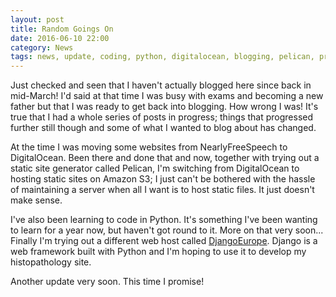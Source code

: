 ```yaml
---
layout: post
title: Random Goings On 
date: 2016-06-10 22:00
category: News
tags: news, update, coding, python, digitalocean, blogging, pelican, projects, amazon s3, aws
---
```


Just checked and seen that I haven't actually blogged here since back in mid-March! I'd said at that time I was busy with exams and becoming a new father but that I was ready to get back into blogging. How wrong I was! It's true that I had a whole series of posts in progress; things that progressed further still though and some of what I wanted to blog about has changed.

At the time I was moving some websites from NearlyFreeSpeech to DigitalOcean. Been there and done that and now, together with trying out a static site generator called Pelican, I'm switching from DigitalOcean to hosting static sites on Amazon S3; I just can't be bothered with the hassle of maintaining a server when all I want is to host static files. It just doesn't make sense.

I've also been learning to code in Python. It's something I've been wanting to learn for a year now, but haven't got round to it. More on that very soon... Finally I'm trying out a different web host called [DjangoEurope](http://djangoeurope.com/). Django is a web framework built with Python and I'm hoping to use it to develop my histopathology site.

Another update very soon. This time I promise!